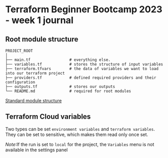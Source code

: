 # Terraform Beginner Bootcamp 2023 - week 1 journal

## Root module structure

```
PROJECT_ROOT
│
├── main.tf                 # everything else.
├── variables.tf            # stores the structure of input variables
├── terraform.tfvars        # the data of variables we want to load into our terraform project
├── providers.tf            # defined required providers and their configuration
├── outputs.tf              # stores our outputs
└── README.md               # required for root modules
```

[Standard module structure](https://developer.hashicorp.com/terraform/language/modules/develop/structure)

## Terraform Cloud variables

Two types can be set `environment variables` and `terraform variables`. They can be set to sensitive, which makes them read only once set.

_Note_:If the run is set to `local` for the project, the `Variables` menu is not available in the settings panel
